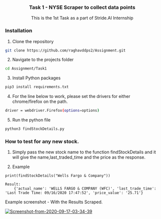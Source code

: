 
  <h3 align="center">Task 1 - NYSE Scraper to collect data points</h3>

  <p align="center">
    This is the 1st Task as a part of Stride.AI Internship
    <br />
  </p>
</p>


### Installation


1. Clone the repository
```sh
git clone https://github.com/raghavddps2/Assignment.git
```
2. Navigate to the projects folder
```sh
cd Assignment/Task1
```
3. Install Python packages
```sh
pip3 install requirements.txt
```
4. For the line below to work, please set the drivers for either chrome/firefox on the path.
```sh
driver = webdriver.Firefox(options=options)
```

5. Run the python file
```sh
python3 findStockDetails.py
```

### How to test for any new stock.

1. Simply pass the new stock name to the function findStockDetails and it will give the name,last_traded_time and the price as the response.

2. Example
```
print(findStockDetails("Wells Fargo & Company"))

Result:
    {'actual_name': 'WELLS FARGO & COMPANY (WFC)', 'last_trade_time': 'Last Trade Time: 09/16/2020 17:47:52', 'price_value': '25.71'}
```

Example screenshot - With the Results Scraped.


<a href="https://ibb.co/7GGsCPx"><img src="https://i.ibb.co/fCCjFfV/Screenshot-from-2020-09-17-03-34-39.png" alt="Screenshot-from-2020-09-17-03-34-39" border="0"></a>



